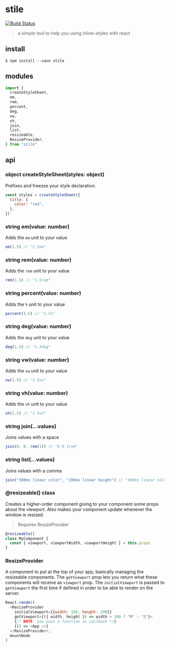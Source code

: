 # stile

[![Build Status](https://travis-ci.org/bloodyowl/stile.svg?branch=master)](https://travis-ci.org/bloodyowl/stile)

> a simple tool to help you using inline-styles with react

## install

```console
$ npm install --save stile
```

## modules

```javascript
import {
  createStyleSheet,
  em,
  rem,
  percent,
  deg,
  vw,
  vh,
  join,
  list,
  resizeable,
  ResizeProvider,
} from "stile"
```

## api

### object createStyleSheet(styles: object)

Prefixes and freezes your style declaration.

```javascript
const styles = createStyleSheet({
  title: {
    color: "red",
  },
})
```

### string em(value: number)

Adds the `em` unit to your value

```javascript
em(1.5) // "1.5em"
```

### string rem(value: number)

Adds the `rem` unit to your value

```javascript
rem(1.5) // "1.5rem"
```

### string percent(value: number)

Adds the `%` unit to your value

```javascript
percent(1.5) // "1.5%"
```

### string deg(value: number)

Adds the `deg` unit to your value

```javascript
deg(1.5) // "1.5deg"
```

### string vw(value: number)

Adds the `vw` unit to your value

```javascript
vw(1.5) // "1.5vw"
```

### string vh(value: number)

Adds the `vh` unit to your value

```javascript
vh(1.5) // "1.5vh"
```

### string join(...values)

Joins values with a space

```javascript
join(0, 0, rem(1)) // "0 0 1rem"
```

### string list(...values)

Joins values with a comma

```javascript
join("300ms linear color", "200ms linear height") // "300ms linear color, 200ms linear height"
```

### @resizeable() class

Creates a higher-order component giving to your component some props about
the viewport. Also makes your component update whenever the window is resized.

> Requires ResizeProvider

```javascript
@resizeable()
class MyComponent {
  const { viewport, viewportWidth, viewportHeight } = this.props
}
```

### ResizeProvider

A component to put at the top of your app, basically managing the resizeable
components. The `getViewport` prop lets you return what these components will
receive as `viewport` prop. The `initialViewport` is passed to `getViewport`
the first time if defined in order to be able to render on the server.

```javascript
React.render(
  <ResizeProvider
    initialViewport={{width: 100, height: 200}}
    getViewport={({ width, height }) => width > 100 ? "M" : "S"}>
    {/* NOTE: you pass a function as callback */}
    {() => <App />}
  </ResizeProvider>,
  mountNode
)
```
